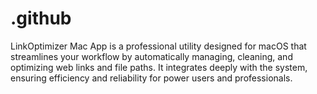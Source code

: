 # .github
LinkOptimizer Mac App is a professional utility designed for macOS that streamlines your workflow by automatically managing, cleaning, and optimizing web links and file paths. It integrates deeply with the system, ensuring efficiency and reliability for power users and professionals.
